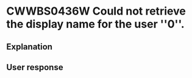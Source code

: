 # CWWBS0436W Could not retrieve the display name for the user ''0''.

## Explanation

## User response